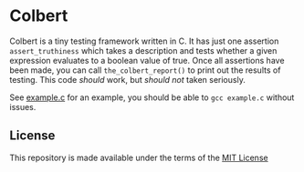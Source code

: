 # Colbert

Colbert is a tiny testing framework written in C. It has just one assertion
`assert_truthiness` which takes a description and tests whether a given
expression evaluates to a boolean value of true. Once all assertions have been
made, you can call `the_colbert_report()` to print out the results of testing.
This code *should* work, but *should not* taken seriously.

See [example.c](example.c) for an example, you should be able to `gcc example.c`
without issues.

## License

This repository is made available under the terms of the [MIT License](LICENSE.md)
